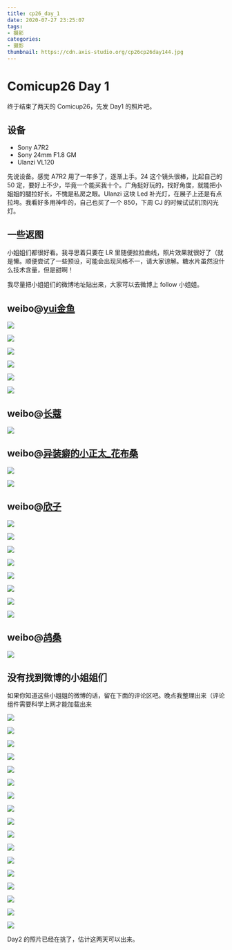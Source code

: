 ```yaml
---
title: cp26_day_1
date: 2020-07-27 23:25:07
tags:
- 摄影
categories:
- 摄影
thumbnail: https://cdn.axis-studio.org/cp26cp26day144.jpg
---
```



# Comicup26 Day 1

终于结束了两天的 Comicup26，先发 Day1 的照片吧。

## 设备

- Sony A7R2
- Sony 24mm F1.8 GM
- Ulanzi VL120

先说设备。感觉 A7R2 用了一年多了，逐渐上手。24 这个镜头很棒，比起自己的 50 定，要好上不少，毕竟一个能买我十个。广角挺好玩的，找好角度，就能把小姐姐的腿拉好长，不愧是私房之眼。Ulanzi 这块 Led 补光灯，在展子上还是有点拉垮。我看好多用神牛的，自己也买了一个 850，下周 CJ 的时候试试机顶闪光灯。

## 一些返图

小姐姐们都很好看。我寻思着只要在 LR 里随便拉拉曲线，照片效果就很好了（就是懒。顺便尝试了一些预设，可能会出现风格不一，请大家谅解。糖水片虽然没什么技术含量，但是甜啊！

我尽量把小姐姐们的微博地址贴出来，大家可以去微博上 follow 小姐姐。

## weibo@[yui金鱼](https://weibo.com/706918234)

![](https://cdn.axis-studio.org/cp26/cp26day159.jpg)

![](https://cdn.axis-studio.org/cp26/cp26day160.jpg)

![](https://cdn.axis-studio.org/cp26/cp26day161.jpg)

![](https://cdn.axis-studio.org/cp26/cp26day162.jpg)

![](https://cdn.axis-studio.org/cp26/cp26day163.jpg)

![](https://cdn.axis-studio.org/cp26/cp26day164.jpg)


## weibo@[长蔻](https://weibo.com/u/3247893160)

![](https://cdn.axis-studio.org/cp26/cp26day170.jpg)


## weibo@[异装癖的小正太_花布桑](https://weibo.com/CSJDXHB)

![](https://cdn.axis-studio.org/cp26/cp26day171.jpg)

![](https://cdn.axis-studio.org/cp26/cp26day172.jpg)


## weibo@[欣子](https://weibo.com/u/5973203139)

![](https://cdn.axis-studio.org/cp26/cp26day156.jpg)

![](https://cdn.axis-studio.org/cp26/cp26day148.jpg)

![](https://cdn.axis-studio.org/cp26/cp26day149.jpg)

![](https://cdn.axis-studio.org/cp26/cp26day150.jpg)

![](https://cdn.axis-studio.org/cp26/cp26day152.jpg)

![](https://cdn.axis-studio.org/cp26/cp26day153.jpg)

![](https://cdn.axis-studio.org/cp26/cp26day154.jpg)

![](https://cdn.axis-studio.org/cp26/cp26day155.jpg)

## weibo@[鸪桑](https://weibo.com/u/6489950328)

![](https://cdn.axis-studio.org/cp26/cp26day176.jpg)

## 没有找到微博的小姐姐们

如果你知道这些小姐姐的微博的话，留在下面的评论区吧。晚点我整理出来（评论组件需要科学上网才能加载出来

![](https://cdn.axis-studio.org/cp26/cp26day145.jpg)

![](https://cdn.axis-studio.org/cp26/cp26day146.jpg)

![](https://cdn.axis-studio.org/cp26/cp26day151.jpg)

![](https://cdn.axis-studio.org/cp26/cp26day157.jpg)

![](https://cdn.axis-studio.org/cp26/cp26day158.jpg)

![](https://cdn.axis-studio.org/cp26/cp26day165.jpg)

![](https://cdn.axis-studio.org/cp26/cp26day166.jpg)

![](https://cdn.axis-studio.org/cp26/cp26day167.jpg)

![](https://cdn.axis-studio.org/cp26/cp26day168.jpg)

![](https://cdn.axis-studio.org/cp26/cp26day169.jpg)

![](https://cdn.axis-studio.org/cp26/cp26day173.jpg)

![](https://cdn.axis-studio.org/cp26/cp26day174.jpg)

![](https://cdn.axis-studio.org/cp26/cp26day175.jpg)

![](https://cdn.axis-studio.org/cp26/cp26day177.jpg)

![](https://cdn.axis-studio.org/cp26/cp26day178.jpg)

![](https://cdn.axis-studio.org/cp26/cp26day179.jpg)

![](https://cdn.axis-studio.org/cp26/cp26day180.jpg)


Day2 的照片已经在挑了，估计这两天可以出来。